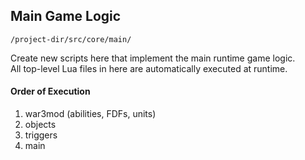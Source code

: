 ## Main Game Logic ##
`/project-dir/src/core/main/`

Create new scripts here that implement the main runtime game logic.  
All top-level Lua files in here are automatically executed at runtime.  

#### Order of Execution ####
1. war3mod (abilities, FDFs, units)
2. objects
3. triggers
4. main
